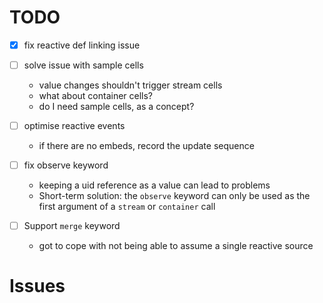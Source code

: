 # TODO

* [x] fix reactive def linking issue
* [ ] solve issue with sample cells
  * value changes shouldn't trigger stream cells
  * what about container cells?
  * do I need sample cells, as a concept?
* [ ] optimise reactive events

  * if there are no embeds, record the update sequence
* [ ] fix observe keyword
  * keeping a uid reference as a value can lead to problems
  * Short-term solution: the `observe` keyword can only be used as the first argument of a `stream` or `container` call
* [ ] Support `merge` keyword
  * got to cope with not being able to assume a single reactive source

# Issues

